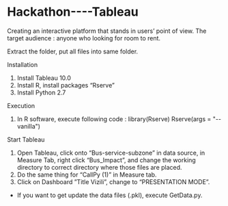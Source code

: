 # Hackathon----Tableau
Creating an interactive platform that stands in users’ point of view. The target audience : anyone who looking for room to rent.

Extract the folder, put all files into same folder.

Installation
1. Install Tableau 10.0
2. Install R, install packages “Rserve”
3. Install Python 2.7


Execution
1. In R software, execute following code :
	library(Rserve)
	Rserve(args = "--vanilla")

Start Tableau
1. Open Tableau, click onto “Bus-service-subzone” in data source, in Measure Tab, right click “Bus_Impact”, and change the working directory to correct directory where those files are placed.
2. Do the same thing for “CallPy (1)” in Measure tab.
3. Click on Dashboard ”Title Vizili”, change to “PRESENTATION MODE”.
 
* If you want to get update the data files (.pkl), execute GetData.py.

